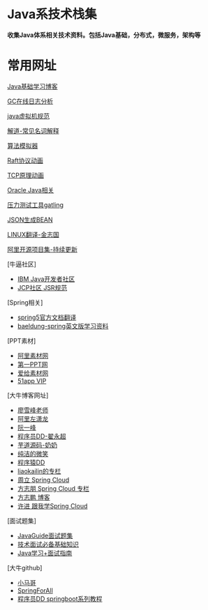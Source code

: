 # Java系技术栈集

**收集Java体系相关技术资料。包括Java基础，分布式，微服务，架构等**

# 常用网址

[Java基础学习博客](https://www.cnblogs.com/skywang12345/archive/2013/06/14/index.html)

[GC在线日志分析](https://gceasy.io/)

[java虚拟机规范](https://docs.oracle.com/javase/specs/index.html)

[解道-常见名词解释](https://www.jdon.com/springcloud.html)

[算法模拟器](https://www.cs.usfca.edu/~galles/visualization/Algorithms.html)

[Raft协议动画](http://thesecretlivesofdata.com/raft)

[TCP原理动画](https://media.pearsoncmg.com/aw/ecs_kurose_compnetwork_7/cw/content/interactiveanimations/selective-repeat-protocol/index.html)

[Oracle Java相关](http://www.oracle.com/webfolder/technetwork/tutorials/obe/java/Lambda-QuickStart/index.html#overview)

[压力测试工具gatling](https://gatling.io/)

[JSON生成BEAN](https://bejson.com/)

[LINUX翻译-金志国](http://www.jinbuguo.com/)

[阿里开源项目集-持续更新](https://yq.aliyun.com/articles/676140?utm_content=g_1000030314)

[牛逼社区]
 - [IBM Java开发者社区](https://www.ibm.com/developerworks/cn/java/)
 - [JCP社区 JSR规范](https://www.jcp.org/en/home/index)
 
[Spring相关]
 - [spring5官方文档翻译](https://lfvepclr.gitbooks.io/spring-framework-5-doc-cn/content/4/4-7.html)
 - [baeldung-spring英文版学习资料](https://www.baeldung.com/)

[PPT素材]
 - [阿里素材网](https://www.iconfont.cn/)
 - [第一PPT网](http://www.1ppt.com/)
 - [爱给素材网](http://www.aigei.com/)
 - [51app VIP](http://tk.51app.shop/show/2G1kZ2.html)
 
[大牛博客网址]
 - [廖雪峰老师](https://www.liaoxuefeng.com/)
 - [阿里左潇龙](https://www.cnblogs.com/zuoxiaolong/)
 - [阮一峰](http://www.ruanyifeng.com/home.html)
 - [程序员DD-翟永超](http://blog.didispace.com/)
 - [芋道源码-奶奶](http://www.iocoder.cn/)
 - [纯洁的微笑]( http://www.ityouknow.com/)
 - [程序猿DD](http://blog.didispace.com/categories/Spring-Cloud/)
 - [liaokailin的专栏](http://blog.csdn.net/liaokailin/article/category/6212338)
 - [周立 Spring Cloud](http://www.itmuch.com/)
 - [方志朋 Spring Cloud 专栏](http://blog.csdn.net/column/details/15197.html)
 - [方志鹏 博客](https://www.fangzhipeng.com/) 
 - [许进 跟我学Spring Cloud](http://xujin.org/categories/%E8%B7%9F%E6%88%91%E5%AD%A6Spring-Cloud/)

[面试题集]
 - [JavaGuide面试题集](https://github.com/Snailclimb/JavaGuide)
 - [技术面试必备基础知识](https://github.com/CyC2018/CS-Notes)
 - [Java学习+面试指南](https://github.com/Snailclimb/JavaGuide)
 
[大牛github]
 - [小马哥](https://github.com/mercyblitz)
 - [SpringForAll](https://github.com/SpringForAll)
 - [程序员DD springboot系列教程](https://github.com/roboslyq/SpringBoot-Learning)
